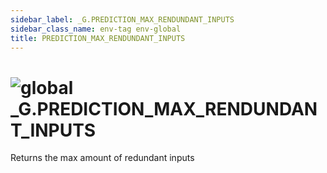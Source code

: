 ```yaml
---
sidebar_label: _G.PREDICTION_MAX_RENDUNDANT_INPUTS
sidebar_class_name: env-tag env-global
title: PREDICTION_MAX_RENDUNDANT_INPUTS
---
```


# <img src='/img/wiki/global.png' alt='global' classname='env-tag' /> **_G**.PREDICTION_MAX_RENDUNDANT_INPUTS
Returns the max amount of redundant inputs<br/>
